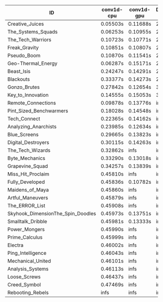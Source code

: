 |ID|conv1d-cpu|conv1d-gpu|DWSPConv2D-gpu|gemm-gpu|avg|
|-|-|-|-|-|-|
|Creative_Juices|0.05503s|0.11688s|2.77563s|1.69553s|1.16077s|
|The_Systems_Squads|0.06253s|0.10955s|2.79563s|1.77441s|1.18553s|
|The_Tech_Warriors|0.10723s|0.10771s|2.84649s|1.75856s|1.20500s|
|Freak_Gravity|0.10851s|0.10807s|2.85618s|1.81528s|1.22201s|
|Pseudo_Boom|0.10870s|0.11541s|2.86824s|1.80838s|1.22518s|
|Geo-Thermal_Energy|0.06287s|0.15171s|2.82124s|1.89503s|1.23271s|
|Beast_Isis|0.24247s|0.14291s|2.87449s|1.93412s|1.29850s|
|Blackouts|0.33377s|0.14273s|2.86780s|1.91905s|1.31584s|
|Gonzo_Brutes|0.27842s|0.12654s|3.04212s|1.82337s|1.31761s|
|Key_to_Innovation|0.14555s|0.15053s|3.02806s|2.08800s|1.35304s|
|Remote_Connections|0.09878s|0.13776s|infs|4.45179s|infs|
|Pint_Sized_Benchwarmers|0.18028s|0.14548s|infs|1.78848s|infs|
|Tech_Connect|0.22365s|0.14162s|infs|1.91864s|infs|
|Analyzing_Anarchists|0.23985s|0.12634s|infs|2.53352s|infs|
|Blue_Screens|0.29665s|0.13823s|infs|2.58993s|infs|
|Digital_Destroyers|0.30115s|0.14263s|infs|1.98858s|infs|
|The_Tech_Wizards|0.32862s|infs|infs|4.48285s|infs|
|Byte_Mechanics|0.33290s|0.13018s|infs|4.49468s|infs|
|Grapevine_Squad|0.34257s|0.13839s|infs|2.45954s|infs|
|Miss_Hit_Proclaim|0.45810s|infs|infs|4.43595s|infs|
|Fully_Developed|0.45836s|0.10782s|infs|4.44332s|infs|
|Maidens_of_Maya|0.45860s|infs|infs|4.45836s|infs|
|Artful_Maneuvers|0.45879s|infs|infs|4.43251s|infs|
|The_ERROR_List|0.45908s|infs|infs|4.45829s|infs|
|Skyhook_DimensionThe_Spin_Doodles|0.45973s|0.13751s|infs|infs|infs|
|Smalltalk_Dribble|0.45981s|0.13333s|infs|4.35736s|infs|
|Power_Mongers|0.45990s|infs|infs|4.46312s|infs|
|Prime_Calculus|0.45999s|infs|infs|4.44970s|infs|
|Electra|0.46002s|infs|infs|4.45024s|infs|
|Ping_Intelligence|0.46043s|infs|infs|4.48602s|infs|
|Mechanical_United|0.46101s|infs|infs|4.46127s|infs|
|Analysis_Systems|0.46113s|infs|infs|4.42637s|infs|
|Loose_Screws|0.46437s|infs|infs|4.46947s|infs|
|Creed_Symbol|0.47469s|infs|infs|4.40836s|infs|
|Rebooting_Rebels|infs|infs|infs|2.53248s|infs|
